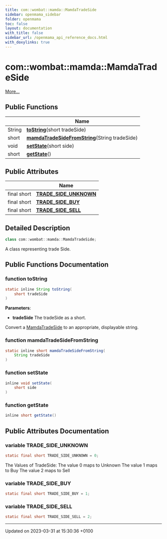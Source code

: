 ```yaml
---
title: com::wombat::mamda::MamdaTradeSide
sidebar: openmama_sidebar
folder: openmama
toc: false
layout: documentation
with_title: false
sidebar_url: /openmama_api_reference_docs.html
with_doxylinks: true
---
```


# com::wombat::mamda::MamdaTradeSide



 [More...](#detailed-description)

## Public Functions

|                | Name           |
| -------------- | -------------- |
| String | **[toString](classcom_1_1wombat_1_1mamda_1_1MamdaTradeSide.html#function-tostring)**(short tradeSide) |
| short | **[mamdaTradeSideFromString](classcom_1_1wombat_1_1mamda_1_1MamdaTradeSide.html#function-mamdatradesidefromstring)**(String tradeSide) |
| void | **[setState](classcom_1_1wombat_1_1mamda_1_1MamdaTradeSide.html#function-setstate)**(short side) |
| short | **[getState](classcom_1_1wombat_1_1mamda_1_1MamdaTradeSide.html#function-getstate)**() |

## Public Attributes

|                | Name           |
| -------------- | -------------- |
| final short | **[TRADE_SIDE_UNKNOWN](classcom_1_1wombat_1_1mamda_1_1MamdaTradeSide.html#variable-trade-side-unknown)**  |
| final short | **[TRADE_SIDE_BUY](classcom_1_1wombat_1_1mamda_1_1MamdaTradeSide.html#variable-trade-side-buy)**  |
| final short | **[TRADE_SIDE_SELL](classcom_1_1wombat_1_1mamda_1_1MamdaTradeSide.html#variable-trade-side-sell)**  |

## Detailed Description

```java
class com::wombat::mamda::MamdaTradeSide;
```


A class representing trade Side. 

## Public Functions Documentation

### function toString

```java
static inline String toString(
    short tradeSide
)
```


**Parameters**: 

  * **tradeSide** The tradeSide as a short. 


Convert a [MamdaTradeSide](classcom_1_1wombat_1_1mamda_1_1MamdaTradeSide.html) to an appropriate, displayable string.


### function mamdaTradeSideFromString

```java
static inline short mamdaTradeSideFromString(
    String tradeSide
)
```


### function setState

```java
inline void setState(
    short side
)
```


### function getState

```java
inline short getState()
```


## Public Attributes Documentation

### variable TRADE_SIDE_UNKNOWN

```java
static final short TRADE_SIDE_UNKNOWN = 0;
```


The Values of TradeSide: The value 0 maps to Unknown The value 1 maps to Buy The value 2 maps to Sell 


### variable TRADE_SIDE_BUY

```java
static final short TRADE_SIDE_BUY = 1;
```


### variable TRADE_SIDE_SELL

```java
static final short TRADE_SIDE_SELL = 2;
```


-------------------------------

Updated on 2023-03-31 at 15:30:36 +0100
